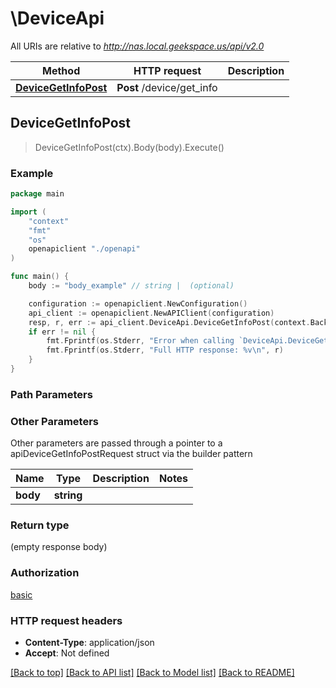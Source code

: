 # \DeviceApi

All URIs are relative to *http://nas.local.geekspace.us/api/v2.0*

Method | HTTP request | Description
------------- | ------------- | -------------
[**DeviceGetInfoPost**](DeviceApi.md#DeviceGetInfoPost) | **Post** /device/get_info | 



## DeviceGetInfoPost

> DeviceGetInfoPost(ctx).Body(body).Execute()





### Example

```go
package main

import (
    "context"
    "fmt"
    "os"
    openapiclient "./openapi"
)

func main() {
    body := "body_example" // string |  (optional)

    configuration := openapiclient.NewConfiguration()
    api_client := openapiclient.NewAPIClient(configuration)
    resp, r, err := api_client.DeviceApi.DeviceGetInfoPost(context.Background()).Body(body).Execute()
    if err != nil {
        fmt.Fprintf(os.Stderr, "Error when calling `DeviceApi.DeviceGetInfoPost``: %v\n", err)
        fmt.Fprintf(os.Stderr, "Full HTTP response: %v\n", r)
    }
}
```

### Path Parameters



### Other Parameters

Other parameters are passed through a pointer to a apiDeviceGetInfoPostRequest struct via the builder pattern


Name | Type | Description  | Notes
------------- | ------------- | ------------- | -------------
 **body** | **string** |  | 

### Return type

 (empty response body)

### Authorization

[basic](../README.md#basic)

### HTTP request headers

- **Content-Type**: application/json
- **Accept**: Not defined

[[Back to top]](#) [[Back to API list]](../README.md#documentation-for-api-endpoints)
[[Back to Model list]](../README.md#documentation-for-models)
[[Back to README]](../README.md)

